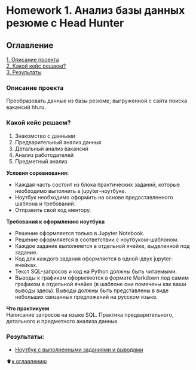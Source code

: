 # Homework 1. Анализ базы данных резюме c Head Hunter

## Оглавление  
[1. Описание проекта](https://github.com/torkrot/sf_data_science/blob/project-0/Project-2/README.md#Описание-проекта)  
[2. Какой кейс решаем?](https://github.com/torkrot/sf_data_science/blob/project-0/Project-2/README.md#Какой-кейс-решаем)  
[3. Результаты](https://github.com/torkrot/sf_data_science/blob/project-0/Project-2/README.md#Результаты)    


### Описание проекта    
Преобразовать данные из базы резюме, выгруженной с сайта поиска вакансий hh.ru.


### Какой кейс решаем?    
1. Знакомство с данными
2. Предварительный анализ данных
3. Детальный анализ вакансий
4. Анализ работодателей
5. Предметный анализ

**Условия соревнования:**  
- Каждая часть состоит из блока практических заданий, которые необходимо выполнить в jupyter-ноутбуке.
- Ноутбук необходимо оформить на основе предоставленного шаблона и требований.
- Отправить свой код ментору. 

**Требования к оформлению ноутбука**     
- Решение оформляется только в Jupyter Notebook.
- Решение оформляется в соответствии с ноутбуком-шаблоном.
- Каждое задание выполняется в отдельной ячейке, выделенной под задание.
- Код для каждого задания оформляется в одной-двух jupyter-ячейках.
- Текст SQL-запросов и код на Python должны быть читаемыми.
- Выводы к графикам оформляются в формате Markdown под самим графиком в отдельной ячейке (в шаблоне они помечены как ваши выводы здесь). Выводы должны быть представлены в виде небольших связанных предложений на русском языке.

**Что практикуем**     
 Написание запросов на языке SQL. Практика предварительного, детального и предметного анализа данных

### Результаты:  
* [Ноутбук с выполненными заданиями и выводами](https://github.com/torkrot/sf_data_science/blob/project-0/Project-2/Project_2.ipynb)

:arrow_up:[к оглавлению](https://github.com/torkrot/sf_data_science/tree/project-0/README.md#Оглавление)